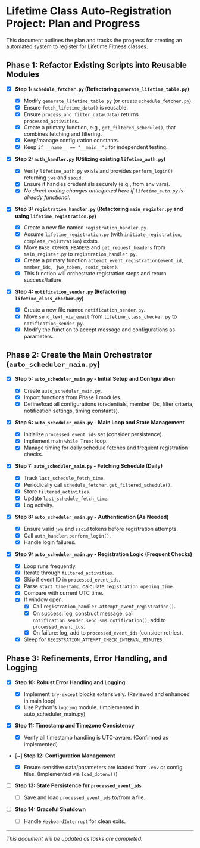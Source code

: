 # Lifetime Class Auto-Registration Project: Plan and Progress

This document outlines the plan and tracks the progress for creating an automated system to register for Lifetime Fitness classes.

## Phase 1: Refactor Existing Scripts into Reusable Modules

- [x] **Step 1: `schedule_fetcher.py` (Refactoring `generate_lifetime_table.py`)**

  - [x] Modify `generate_lifetime_table.py` (or create `schedule_fetcher.py`).
  - [x] Ensure `fetch_lifetime_data()` is reusable.
  - [x] Ensure `process_and_filter_data(data)` returns `processed_activities`.
  - [x] Create a primary function, e.g., `get_filtered_schedule()`, that combines fetching and filtering.
  - [x] Keep/manage configuration constants.
  - [x] Keep `if __name__ == "__main__":` for independent testing.

- [x] **Step 2: `auth_handler.py` (Utilizing existing `lifetime_auth.py`)**

  - [x] Verify `lifetime_auth.py` exists and provides `perform_login()` returning `jwe` and `ssoid`.
  - [x] Ensure it handles credentials securely (e.g., from env vars).
  - [x] _No direct coding changes anticipated here if `lifetime_auth.py` is already functional._

- [x] **Step 3: `registration_handler.py` (Refactoring `main_register.py` and using `lifetime_registration.py`)**

  - [x] Create a new file named `registration_handler.py`.
  - [x] Assume `lifetime_registration.py` (with `initiate_registration`, `complete_registration`) exists.
  - [x] Move `BASE_COMMON_HEADERS` and `get_request_headers` from `main_register.py` to `registration_handler.py`.
  - [x] Create a primary function `attempt_event_registration(event_id, member_ids, jwe_token, ssoid_token)`.
  - [x] This function will orchestrate registration steps and return success/failure.

- [x] **Step 4: `notification_sender.py` (Refactoring `lifetime_class_checker.py`)**
  - [x] Create a new file named `notification_sender.py`.
  - [x] Move `send_text_via_email` from `lifetime_class_checker.py` to `notification_sender.py`.
  - [x] Modify the function to accept message and configurations as parameters.

## Phase 2: Create the Main Orchestrator (`auto_scheduler_main.py`)

- [x] **Step 5: `auto_scheduler_main.py` - Initial Setup and Configuration**

  - [x] Create `auto_scheduler_main.py`.
  - [x] Import functions from Phase 1 modules.
  - [x] Define/load all configurations (credentials, member IDs, filter criteria, notification settings, timing constants).

- [x] **Step 6: `auto_scheduler_main.py` - Main Loop and State Management**

  - [x] Initialize `processed_event_ids` set (consider persistence).
  - [x] Implement main `while True:` loop.
  - [x] Manage timing for daily schedule fetches and frequent registration checks.

- [x] **Step 7: `auto_scheduler_main.py` - Fetching Schedule (Daily)**

  - [x] Track `last_schedule_fetch_time`.
  - [x] Periodically call `schedule_fetcher.get_filtered_schedule()`.
  - [x] Store `filtered_activities`.
  - [x] Update `last_schedule_fetch_time`.
  - [x] Log activity.

- [x] **Step 8: `auto_scheduler_main.py` - Authentication (As Needed)**

  - [x] Ensure valid `jwe` and `ssoid` tokens before registration attempts.
  - [x] Call `auth_handler.perform_login()`.
  - [x] Handle login failures.

- [x] **Step 9: `auto_scheduler_main.py` - Registration Logic (Frequent Checks)**
  - [x] Loop runs frequently.
  - [x] Iterate through `filtered_activities`.
  - [x] Skip if event ID in `processed_event_ids`.
  - [x] Parse `start_timestamp`, calculate `registration_opening_time`.
  - [x] Compare with current UTC time.
  - [x] If window open:
    - [x] Call `registration_handler.attempt_event_registration()`.
    - [x] On success: log, construct message, call `notification_sender.send_sms_notification()`, add to `processed_event_ids`.
    - [x] On failure: log, add to `processed_event_ids` (consider retries).
  - [x] Sleep for `REGISTRATION_ATTEMPT_CHECK_INTERVAL_MINUTES`.

## Phase 3: Refinements, Error Handling, and Logging

- [x] **Step 10: Robust Error Handling and Logging**

  - [x] Implement `try-except` blocks extensively. (Reviewed and enhanced in main loop)
  - [x] Use Python's `logging` module. (Implemented in auto_scheduler_main.py)

- [x] **Step 11: Timestamp and Timezone Consistency**

  - [x] Verify all timestamp handling is UTC-aware. (Confirmed as implemented)

- [~] **Step 12: Configuration Management**

  - [x] Ensure sensitive data/parameters are loaded from `.env` or config files. (Implemented via `load_dotenv()`)

- [ ] **Step 13: State Persistence for `processed_event_ids`**

  - [ ] Save and load `processed_event_ids` to/from a file.

- [ ] **Step 14: Graceful Shutdown**
  - [ ] Handle `KeyboardInterrupt` for clean exits.

---

_This document will be updated as tasks are completed._
